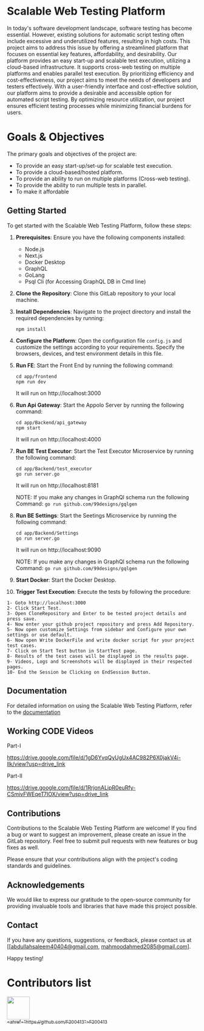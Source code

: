 # Scalable Web Testing Platform

In today's software development landscape, software testing has become essential. However, existing solutions for automatic script testing often include excessive and underutilized features, resulting in high costs. This project aims to address this issue by offering a streamlined platform that focuses on essential key features, affordability, and desirability. Our platform provides an easy start-up and scalable test execution, utilizing a cloud-based infrastructure. It supports cross-web testing on multiple platforms and enables parallel test execution. By prioritizing efficiency and cost-effectiveness, our project aims to meet the needs of developers and testers effectively. With a user-friendly interface and cost-effective solution, our platform aims to provide a desirable and accessible option for automated script testing. By optimizing resource utilization, our project ensures efficient testing processes while minimizing financial burdens for users.

# Goals & Objectives

The primary goals and objectives of the project are:
- 	To provide an easy start-up/set-up for scalable test execution.
- 	To provide a cloud-based/hosted platform.
- 	To provide an ability to run on multiple platforms (Cross-web testing).
- 	To provide the ability to run multiple tests in parallel.
- 	To make it affordable


## Getting Started

To get started with the Scalable Web Testing Platform, follow these steps:

1. **Prerequisites**: Ensure you have the following components installed:
   - Node.js
   - Next.js
   - Docker Desktop
   - GraphQL
   - GoLang
   - Psql Cli (for Accessing GraphQL DB in Cmd line)

2. **Clone the Repository**: Clone this GitLab repository to your local machine.

3. **Install Dependencies**: Navigate to the project directory and install the required dependencies by running:
   ```
   npm install
   ```

4. **Configure the Platform**: Open the configuration file `config.js` and customize the settings according to your requirements. Specify the browsers, devices, and test environment details in this file.

5. **Run FE**: Start the Front End by running the following command:
   ```
   cd app/frontend
   npm run dev  
   ```
    It will run on http://localhost:3000

6. **Run Api Gateway**: Start the Appolo Server by running the following command:
   ```
   cd app/Backend/api_gateway
   npm start
   ```
    It will run on http://localhost:4000

7. **Run BE Test Executor**: Start the Test Executor Microservice by running the following command:
   ```
   cd app/Backend/test_executor
   go run server.go
   ```
    It will run on http://localhost:8181

    NOTE: If you make any changes in GraphQl schema run the following Command: `go run github.com/99designs/gqlgen`

8. **Run BE Settings**: Start the Seetings Microservice by running the following command:
   ```
   cd app/Backend/Settings
   go run server.go
   ```
    It will run on http://localhost:9090
    
    NOTE: If you make any changes in GraphQl schema run the following Command: `go run github.com/99designs/gqlgen`

9. **Start Docker**: Start the Docker Desktop.

10. **Trigger Test Execution**: Execute the tests by following the procedure:
   ```
1- Goto http://localhost:3000
2- Click Start Test.
3- Open CloneRepository and Enter to be tested project details and press save.
4- Now enter your github project repository and press Add Repository.
5- Now open customize Settings from sidebar and Configure your own settings or use default.
6- Now open Write DockerFile and write docker script for your project test cases.
7- Click on Start Test button in StartTest page.
8- Results of the test cases will be displayed in the results page.
9- Videos, Logs and Screenshots will be displayed in their respected pages.
10- End the Session be Clicking on EndSession Button.
   ```

## Documentation

For detailed information on using the Scalable Web Testing Platform, refer to the [documentation](https://www.notion.so/T-Hex-Testing-Cloud-Platform-2eaf6146d77a41aca90c4a398fc95443)

## Working CODE Videos

Part-I

https://drive.google.com/file/d/1gD6YvqQyUgUx4AC982P6X0jakV4i-llk/view?usp=drive_link


Part-II

https://drive.google.com/file/d/1RrjonALipR0euRfy-CSmivFWEqeT7IOX/view?usp=drive_link

## Contributions

Contributions to the Scalable Web Testing Platform are welcome! If you find a bug or want to suggest an improvement, please create an issue in the GitLab repository. Feel free to submit pull requests with new features or bug fixes as well.

Please ensure that your contributions align with the project's coding standards and guidelines.


## Acknowledgements

We would like to express our gratitude to the open-source community for providing invaluable tools and libraries that have made this project possible.

## Contact

If you have any questions, suggestions, or feedback, please contact us at [[abdullahsaleem40404@gmail.com, mahmoodahmed2085@gmail.com].

Happy testing!

# Contributors list 
[<img src="https://github.com/F200413.png" width="60px;"/><br /><sub><ahref="https://github.com/F200413">F200413 </a></sub>](https://github.com/F200413/)